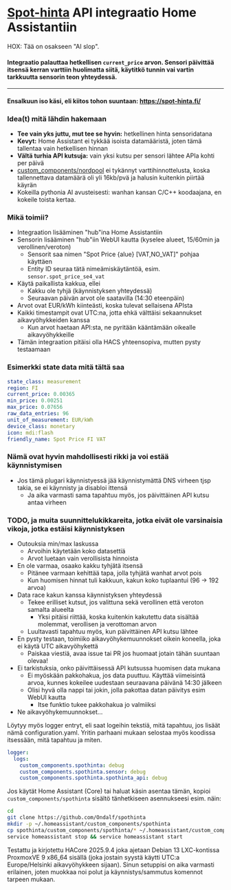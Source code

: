 # [Spot-hinta](https://spot-hinta.fi) API integraatio Home Assistantiin

HOX: Tää on osakseen "AI slop".

#### Integraatio palauttaa hetkellisen `current_price` arvon. Sensori päivittää itsensä kerran varttiin huolimatta siitä, käytitkö tunnin vai vartin tarkkuutta sensorin teon yhteydessä.

---

#### Ensalkuun iso käsi, eli kiitos tohon suuntaan: https://spot-hinta.fi/

### Idea(t) mitä lähdin hakemaan
- **Tee vain yks juttu, mut tee se hyvin:** hetkellinen hinta sensoridatana
- **Kevyt:** Home Assistant ei tykkää isoista datamääristä, joten tämä tallentaa vain hetkellisen hinnan
- **Vältä turhia API kutsuja:** vain yksi kutsu per sensori lähtee APIa kohti per päivä
- [custom_components/nordpool](https://github.com/custom-components/nordpool) ei tykännyt varttihinnottelusta, koska tallennettava datamäärä oli yli 16kb/pvä ja halusin kuitenkin piirtää käyrän
- Kokeilla pythonia AI avusteisesti: wanhan kansan C/C++ koodaajana, en kokeile toista kertaa.

### Mikä toimii?
- Integraation lisääminen "hub"ina Home Assistantiin
- Sensorin lisääminen "hub"iin WebUI kautta (kyselee alueet, 15/60min ja verollinen/veroton)
  - Sensorit saa nimen "Spot Price {alue} [VAT,NO_VAT]" pohjaa käyttäen
  - Entity ID seuraa tätä nimeämiskäytäntöä, esim. `sensor.spot_price_se4_vat`
- Käytä paikallista kakkua, ellei
  - Kakku ole tyhjä (käynnistyksen yhteydessä)
  - Seuraavan päivän arvot ole saatavilla (14:30 eteenpäin)
- Arvot ovat EUR/kWh kiinteästi, koska tulevat sellaisena APIsta
- Kaikki timestampit ovat UTC:na, jotta ehkä välttäisi sekaannukset aikavyöhykkeiden kanssa
  - Kun arvot haetaan API:sta, ne pyritään kääntämään oikealle aikavyöhykkeille
- Tämän integraation pitäisi olla HACS yhteensopiva, mutten pysty testaamaan

### Esimerkki state data mitä tältä saa
```YAML
state_class: measurement
region: FI
current_price: 0.00365
min_price: 0.00251
max_price: 0.07656
raw_data_entries: 96
unit_of_measurement: EUR/kWh
device_class: monetary
icon: mdi:flash
friendly_name: Spot Price FI VAT
```

### Nämä ovat hyvin mahdollisesti rikki ja voi estää käynnistymisen
- Jos tämä plugari käynnistyessä jää käynnistymättä DNS virheen tjsp takia, se ei käynnisty ja disabloi ittensä
  - Ja aika varmasti sama tapahtuu myös, jos päivittäinen API kutsu antaa virheen

### TODO, ja muita suunnittelukikkareita, jotka eivät ole varsinaisia vikoja, jotka estäisi käynnistyksen
- Outouksia min/max laskussa
  - Arvoihin käytetään koko datasettiä
  - Arvot luetaan vain verollisista hinnoista
- En ole varmaa, osaako kakku tyhjätä itsensä
  - Pitänee varmaan kehittää tapa, jolla tyhjätä wanhat arvot pois
  - Kun huomisen hinnat tuli kakkuun, kakun koko tuplaantui (96 -> 192 arvoa)
- Data race kakun kanssa käynnistyksen yhteydessä
  - Tekee erilliset kutsut, jos valittuna sekä verollinen että veroton samalta alueelta
    - Yksi pitäisi riittää, koska kuitenkin kakutettu data sisältää molemmat, verollisen ja verottoman arvon
  - Luultavasti tapahtuu myös, kun päivittäinen API kutsu lähtee
- En pysty testaan, toimiiko aikavyöhykemuunnokset oikein koneella, joka ei käytä UTC aikavyöhykettä
  - Paiskaa viestiä, avaa issue tai PR jos huomaat jotain tähän suuntaan olevaa!
- Ei tarkistuksia, onko päivittäisessä API kutsussa huomisen data mukana
  - Ei myöskään pakkohakua, jos data puuttuu. Käyttää viimeisintä arvoa, kunnes kokeilee uudestaan seuraavana päivänä 14:30 jälkeen
  - Olisi hyvä olla nappi tai jokin, jolla pakottaa datan päivitys esim WebUI kautta
    - Itse funktio tukee pakkohakua jo valmiiksi
- Ne aikavyöhykemuunnokset...

Löytyy myös logger entryt, eli saat logeihin tekstiä, mitä tapahtuu, jos lisäät nämä configuration.yaml. Yritin parhaani mukaan selostaa myös koodissa itsessään, mitä tapahtuu ja miten.
```yaml
logger:
  logs:
    custom_components.spothinta: debug
    custom_components.spothinta.sensor: debug
    custom_components.spothinta.spothinta_api: debug
```

Jos käytät Home Assistant (Core) tai haluat käsin asentaa tämän, kopioi `custom_components/spothinta` sisältö tänhetkiseen asennukseesi esim. näin:
```bash
cd
git clone https://github.com/Ondalf/spothinta
mkdir -p ~/.homeassistant/custom_components/spothinta
cp spothinta/custom_components/spothinta/* ~/.homeassistant/custom_components/spothinta/
service homeassistant stop && service homeassistant start
```
Testattu ja kirjotettu HACore 2025.9.4 joka ajetaan Debian 13 LXC-kontissa ProxmoxVE 9 x86_64 sisällä (joka jostain syystä käytti UTC:a Europe/Helsinki aikavyöhykkeen sijaan). Sinun setuppisi on aika varmasti erilainen, joten muokkaa noi polut ja käynnistys/sammutus komennot tarpeen mukaan.